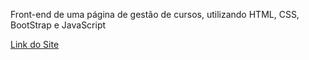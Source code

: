 Front-end de uma página de gestão de cursos, utilizando HTML, CSS, BootStrap e JavaScript

<a href="https://gestao-de-cursos.vercel.app/">Link do Site</a>


